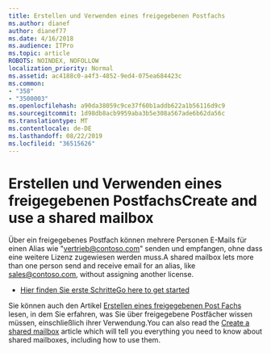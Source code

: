 ```yaml
---
title: Erstellen und Verwenden eines freigegebenen Postfachs
ms.author: dianef
author: dianef77
ms.date: 4/16/2018
ms.audience: ITPro
ms.topic: article
ROBOTS: NOINDEX, NOFOLLOW
localization_priority: Normal
ms.assetid: ac4188c0-a4f3-4852-9ed4-075ea684423c
ms.common:
- "358"
- "3500003"
ms.openlocfilehash: a90da38059c9ce37f60b1addb622a1b56116d9c9
ms.sourcegitcommit: 1d98db8acb9959aba3b5e308a567ade6b62da56c
ms.translationtype: MT
ms.contentlocale: de-DE
ms.lasthandoff: 08/22/2019
ms.locfileid: "36515626"
---
```

# <a name="create-and-use-a-shared-mailbox"></a><span data-ttu-id="7545f-102">Erstellen und Verwenden eines freigegebenen Postfachs</span><span class="sxs-lookup"><span data-stu-id="7545f-102">Create and use a shared mailbox</span></span>

<span data-ttu-id="7545f-103">Über ein freigegebenes Postfach können mehrere Personen E-Mails für einen Alias wie "vertrieb@contoso.com" senden und empfangen, ohne dass eine weitere Lizenz zugewiesen werden muss.</span><span class="sxs-lookup"><span data-stu-id="7545f-103">A shared mailbox lets more than one person send and receive email for an alias, like sales@contoso.com, without assigning another license.</span></span>
  
- [<span data-ttu-id="7545f-104">Hier finden Sie erste Schritte</span><span class="sxs-lookup"><span data-stu-id="7545f-104">Go here to get started</span></span>](https://portal.office.com/AdminPortal/Home#/AssistedGuide/addemailoptions)

<span data-ttu-id="7545f-105">Sie können auch den Artikel [Erstellen eines freigegebenen Post Fachs](https://support.office.com/article/Create-a-shared-mailbox-871a246d-3acd-4bba-948e-5de8be0544c9.aspx) lesen, in dem Sie erfahren, was Sie über freigegebene Postfächer wissen müssen, einschließlich ihrer Verwendung.</span><span class="sxs-lookup"><span data-stu-id="7545f-105">You can also read the [Create a shared mailbox](https://support.office.com/article/Create-a-shared-mailbox-871a246d-3acd-4bba-948e-5de8be0544c9.aspx) article which will tell you everything you need to know about shared mailboxes, including how to use them.</span></span>
  